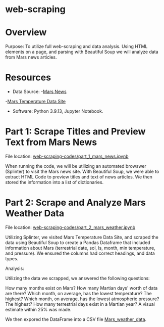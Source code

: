 # web-scraping

# Overview

Purpose: To utilize full web-scraping and data analysis. Using HTML elements on a page, and parsing with Beautiful Soup we will analyze data from Mars news articles. 

# Resources
- Data Source: 
-[Mars News](https://static.bc-edx.com/data/web/mars_news/index.html)

-[Mars Temperature Data Site](https://static.bc-edx.com/data/web/mars_facts/temperature.html) 
- Software: Python 3.9.13, Jupyter Notebook.

# Part 1: Scrape Titles and Preview Text from Mars News

File location: [web-scraping-codes/part_1_mars_news.ipynb](web-scraping-codes/part_1_mars_news.ipynb)

When running the code, we will be utilizing an automated browswer (Splinter) to visit the Mars news site. With Beautiful Soup, we were able to extract HTML Code to preview titles and text of news articles. 
We then stored the information into a list of dictionaries. 

# Part 2: Scrape and Analyze Mars Weather Data

File location: [web-scraping-codes/part_2_mars_weather.ipynb](web-scraping-codes/part_2_mars_weather.ipynb)

Utilizing Splinter, we visited Mars Temperature Data Site, and scraped the data using Beautiful Soup  to create a Pandas Dataframe that included information about Mars (terrestrial date, sol, ls, month, min temperature, and pressure). We ensured the columns had correct headings, and data types.

Analysis: 

Utilizing the data we scrapped, we answered the following questions:

How many months exist on Mars? 
How many Martian days' worth of data are there?
Which month, on average, has the lowest temperature? The highest? 
Which month, on average, has the lowest atmospheric pressure? The highest? 
How many terrestrial days exist in a Martian year? A visual estimate within 25% was made. 

We then expored the DataFrame into a CSV file [Mars_weather_data](web-scraping-codes/Mars_weather_data.csv). 





